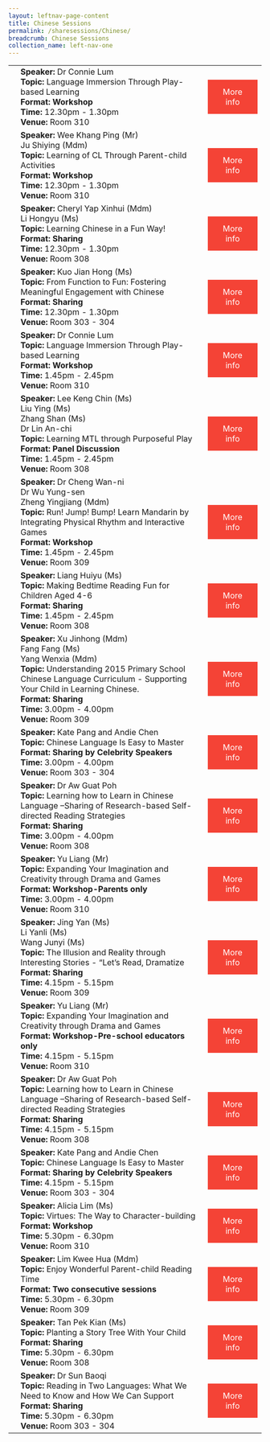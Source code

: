 ```yaml
---
layout: leftnav-page-content
title: Chinese Sessions
permalink: /sharesessions/Chinese/
breadcrumb: Chinese Sessions
collection_name: left-nav-one
---
```

<table>
   
   <tr>
      <td>
      </td>
      <td><b>Speaker:</b> Dr Connie Lum <br><b>Topic:</b> Language Immersion Through Play-based Learning <br><b>Format: Workshop</b><br><b>Time:</b> 12.30pm - 1.30pm <br><b>Venue:</b> Room 310
      </td>
      <td>
   <a href="https://event-reg.biz/Registration/MTLSSession?Session=C16"  style="  background-color: #f44336; color: white;padding: 14px 25px;text-align: center; text-decoration: none;display: inline-block;">More info</a>
  </td>
   </tr>
   <tr>
      <td>
      </td>
      <td><b>Speaker:</b> Wee Khang Ping (Mr)
         <br>Ju Shiying (Mdm)
<br><b>Topic:</b> Learning of CL Through Parent-child Activities <br><b>Format: Workshop </b><br><b>Time:</b> 12.30pm - 1.30pm <br><b>Venue:</b> Room 310
      </td>
      <td>
   <a href="https://event-reg.biz/Registration/MTLSSession?Session=C11"  style="  background-color: #f44336; color: white;padding: 14px 25px;text-align: center; text-decoration: none;display: inline-block;">More info</a>
  </td>
   </tr>
   <tr>
      <td>
      </td>
      <td><b>Speaker:</b> Cheryl Yap Xinhui (Mdm)
         <br> Li Hongyu (Ms)
<br><b>Topic:</b> Learning Chinese in a Fun Way! <br><b>Format: Sharing</b><br><b>Time:</b> 12.30pm - 1.30pm <br><b>Venue:</b> Room 308
      </td>
      <td>
   <a href="https://event-reg.biz/Registration/MTLSSession?Session=C6"  style="  background-color: #f44336; color: white;padding: 14px 25px;text-align: center; text-decoration: none;display: inline-block;">More info</a>
  </td>
   </tr>
   <tr>
      <td>
      </td>
      <td><b>Speaker:</b> Kuo Jian Hong (Ms)<br><b>Topic:</b> From Function to Fun: Fostering Meaningful Engagement with Chinese <br><b>Format: Sharing</b><br><b>Time:</b> 12.30pm - 1.30pm <br><b>Venue:</b> Room 303 - 304
      <td>
   <a href="https://event-reg.biz/Registration/MTLSSession?Session=C1"  style="  background-color: #f44336; color: white;padding: 14px 25px;text-align: center; text-decoration: none;display: inline-block;">More info</a>
  </td>
   </tr>
   <tr>
      <td>
      </td>
      <td><b>Speaker:</b> Dr Connie Lum <br><b>Topic:</b> Language Immersion Through Play-based Learning <br><b>Format: Workshop </b><br><b>Time:</b> 1.45pm - 2.45pm <br><b>Venue:</b> Room 310
      </td>
      <td>
   <a href="https://event-reg.biz/Registration/MTLSSession?Session=C17"  style="  background-color: #f44336; color: white;padding: 14px 25px;text-align: center; text-decoration: none;display: inline-block;">More info</a>
  </td>
   </tr>
   <tr>
      <td>
      </td>
      <td><b>Speaker:</b> Lee Keng Chin (Ms)
         <br>Liu Ying (Ms)
         <br>  Zhang Shan (Ms)
         <br>  Dr Lin An-chi <br><b>Topic:</b> Learning MTL through Purposeful Play <br><b>Format: Panel Discussion</b><br><b>Time:</b> 1.45pm - 2.45pm <br><b>Venue:</b> Room 308
      </td>
      <td>
   <a href="https://event-reg.biz/Registration/MTLSSession?Session=C2"  style="  background-color: #f44336; color: white;padding: 14px 25px;text-align: center; text-decoration: none;display: inline-block;">More info</a>
  </td>
   </tr>
   <tr>
      <td>
      </td>
      <td><b>Speaker:</b> Dr Cheng Wan-ni
         <br>Dr Wu Yung-sen
         <br> Zheng Yingjiang (Mdm)
<br><b>Topic:</b> Run! Jump! Bump! Learn Mandarin by Integrating Physical Rhythm and Interactive Games <br><b>Format: Workshop </b><br><b>Time:</b> 1.45pm - 2.45pm <br><b>Venue:</b> Room 309
      </td>
      <td>
   <a href="https://event-reg.biz/Registration/MTLSSession?Session=C12"  style="  background-color: #f44336; color: white;padding: 14px 25px;text-align: center; text-decoration: none;display: inline-block;">More info</a>
  </td>
   </tr>
   <tr>
      <td>
      </td>
      <td><b>Speaker:</b> Liang Huiyu (Ms)<br><b>Topic:</b> Making Bedtime Reading Fun for Children Aged 4-6 <br><b>Format: Sharing</b><br><b>Time:</b> 1.45pm - 2.45pm <br><b>Venue:</b> Room 308
      </td>
      <td>
   <a href="https://event-reg.biz/Registration/MTLSSession?Session=C7"  style="  background-color: #f44336; color: white;padding: 14px 25px;text-align: center; text-decoration: none;display: inline-block;">More info</a>
  </td>
   </tr>
   <tr>
      <td>
      </td>
      <td><b>Speaker:</b> Xu Jinhong (Mdm)
         <br> Fang Fang (Ms)
         <br> Yang Wenxia (Mdm)
<br><b>Topic:</b> Understanding 2015 Primary School Chinese Language Curriculum - Supporting Your Child in Learning Chinese. <br><b>Format: Sharing</b><br><b>Time:</b> 3.00pm - 4.00pm <br><b>Venue:</b> Room 309
      </td>
      <td>
   <a href="https://event-reg.biz/Registration/MTLSSession?Session=C13"  style="  background-color: #f44336; color: white;padding: 14px 25px;text-align: center; text-decoration: none;display: inline-block;">More info</a>
  </td>
   </tr>
   <tr>
      <td>
      </td>
      <td><b>Speaker:</b> Kate Pang and Andie Chen <br><b>Topic:</b> Chinese Language Is Easy to Master <br><b>Format: Sharing by Celebrity Speakers </b><br><b>Time:</b> 3.00pm - 4.00pm <br><b>Venue:</b> Room 303 - 304
      </td>
      <td>
   <a href="https://event-reg.biz/Registration/MTLSSession?Session=C3"  style="  background-color: #f44336; color: white;padding: 14px 25px;text-align: center; text-decoration: none;display: inline-block;">More info</a>
  </td>
   </tr>
   <tr>
      <td>
      </td>
      <td><b>Speaker:</b> Dr Aw Guat Poh <br><b>Topic:</b> Learning how to Learn in Chinese Language –Sharing of Research-based Self-directed Reading Strategies <br><b>Format: Sharing</b><br><b>Time:</b> 3.00pm - 4.00pm <br><b>Venue:</b> Room 308
      </td>
      <td>
   <a href="https://event-reg.biz/Registration/MTLSSession?Session=C8"  style="  background-color: #f44336; color: white;padding: 14px 25px;text-align: center; text-decoration: none;display: inline-block;">More info</a>
  </td>
   </tr>
   <tr>
      <td>
      </td>
      <td><b>Speaker:</b> Yu Liang (Mr)<br><b>Topic:</b> Expanding Your Imagination and Creativity through Drama and Games <br><b>Format: Workshop-Parents only </b><br><b>Time:</b> 3.00pm - 4.00pm <br><b>Venue:</b> Room 310
      </td>
      <td>
   <a href="https://event-reg.biz/Registration/MTLSSession?Session=C18"  style="  background-color: #f44336; color: white;padding: 14px 25px;text-align: center; text-decoration: none;display: inline-block;">More info</a>
  </td>
   </tr>
   <tr>
      <td>
      </td>
      <td><b>Speaker:</b> Jing Yan (Ms)
         <br> Li Yanli (Ms)
         <br> Wang Junyi (Ms)
<br><b>Topic:</b> The Illusion and Reality through Interesting Stories - “Let’s Read, Dramatize <br><b>Format: Sharing</b><br><b>Time:</b> 4.15pm - 5.15pm <br><b>Venue:</b> Room 309
      </td>
 <td>
   <a href="https://event-reg.biz/Registration/MTLSSession?Session=C14"  style="  background-color: #f44336; color: white;padding: 14px 25px;text-align: center; text-decoration: none;display: inline-block;">More info</a>
  </td>
   </tr>
   <tr>
      <td>
      </td>
      <td><b>Speaker:</b> Yu Liang (Mr)<br><b>Topic:</b> Expanding Your Imagination and Creativity through Drama and Games <br><b>Format: Workshop-Pre-school educators  only </b><br><b>Time:</b> 4.15pm - 5.15pm <br><b>Venue:</b> Room 310
      </td>
      <td>
   <a href="https://event-reg.biz/Registration/MTLSSession?Session=C19"  style="  background-color: #f44336; color: white;padding: 14px 25px;text-align: center; text-decoration: none;display: inline-block;">More info</a>
  </td>
   </tr>
   <tr>
      <td>
      </td>
      <td><b>Speaker:</b> Dr Aw Guat Poh <br><b>Topic:</b> Learning how to Learn in Chinese Language –Sharing of  Research-based Self-directed Reading Strategies <br><b>Format: Sharing</b><br><b>Time:</b> 4.15pm - 5.15pm <br><b>Venue:</b> Room 308
      </td>
      <td>
   <a href="https://event-reg.biz/Registration/MTLSSession?Session=C9"  style="  background-color: #f44336; color: white;padding: 14px 25px;text-align: center; text-decoration: none;display: inline-block;">More info</a>
  </td>
   </tr>
   <tr>
      <td>
      </td>
      <td><b>Speaker:</b> Kate Pang and Andie Chen <br><b>Topic:</b> Chinese Language Is Easy to Master <br><b>Format: Sharing by Celebrity Speakers </b><br><b>Time:</b> 4.15pm - 5.15pm <br><b>Venue:</b> Room 303 - 304
      </td>
      <td>
   <a href="https://event-reg.biz/Registration/MTLSSession?Session=C4"  style="  background-color: #f44336; color: white;padding: 14px 25px;text-align: center; text-decoration: none;display: inline-block;">More info</a>
  </td>
   </tr>
   <tr>
      <td>
      </td>
      <td><b>Speaker:</b> Alicia Lim (Ms)<br><b>Topic:</b> Virtues: The Way to Character-building <br><b>Format: Workshop </b><br><b>Time:</b> 5.30pm - 6.30pm <br><b>Venue:</b> Room 310
      </td>
      <td>
   <a href="https://event-reg.biz/Registration/MTLSSession?Session=C20"  style="  background-color: #f44336; color: white;padding: 14px 25px;text-align: center; text-decoration: none;display: inline-block;">More info</a>
  </td>
   </tr>
   <tr>
      <td>
      </td>
      <td><b>Speaker:</b> Lim Kwee Hua (Mdm)<br><b>Topic:</b> Enjoy Wonderful Parent-child Reading Time <br><b>Format: Two consecutive sessions </b><br><b>Time:</b> 5.30pm - 6.30pm <br><b>Venue:</b> Room 309
      </td>
      <td>
   <a href="https://event-reg.biz/Registration/MTLSSession?Session=C15"  style="  background-color: #f44336; color: white;padding: 14px 25px;text-align: center; text-decoration: none;display: inline-block;">More info</a>
  </td>
   </tr>
   <tr>
      <td>
      </td>
      <td><b>Speaker:</b> Tan Pek Kian (Ms)<br><b>Topic:</b> Planting a Story Tree With Your Child <br><b>Format: Sharing</b><br><b>Time:</b> 5.30pm - 6.30pm <br><b>Venue:</b> Room 308
      </td>
      <td>
   <a href="https://event-reg.biz/Registration/MTLSSession?Session=C10"  style="  background-color: #f44336; color: white;padding: 14px 25px;text-align: center; text-decoration: none;display: inline-block;">More info</a>
  </td>
   </tr>
   <tr>
      <td>
      </td>
      <td><b>Speaker:</b> Dr Sun Baoqi <br><b>Topic:</b> Reading in Two Languages: What We Need to Know and How We Can Support <br><b>Format: Sharing</b><br><b>Time:</b> 5.30pm - 6.30pm <br><b>Venue:</b> Room 303 - 304
      </td>
      <td>
   <a href="https://event-reg.biz/Registration/MTLSSession?Session=C5"  style="  background-color: #f44336; color: white;padding: 14px 25px;text-align: center; text-decoration: none;display: inline-block;">More info</a>
  </td>
   </tr>
</table>
